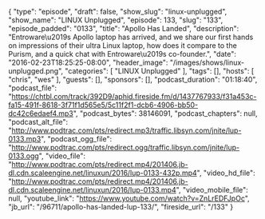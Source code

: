 {
  "type": "episode",
  "draft": false,
  "show_slug": "linux-unplugged",
  "show_name": "LINUX Unplugged",
  "episode": 133,
  "slug": "133",
  "episode_padded": "0133",
  "title": "Apollo Has Landed",
  "description": "Entroware\u2019s Apollo laptop has arrived, and we share our first hands on impressions of their ultra Linux laptop, how does it compare to the Purism, and a quick chat with Entroware\u2019s co-founder.",
  "date": "2016-02-23T18:25:25-08:00",
  "header_image": "/images/shows/linux-unplugged.png",
  "categories": [
    "LINUX Unplugged"
  ],
  "tags": [],
  "hosts": [
    "chris",
    "wes"
  ],
  "guests": [],
  "sponsors": [],
  "podcast_duration": "01:18:40",
  "podcast_file": "https://chtbl.com/track/392D9/aphid.fireside.fm/d/1437767933/f31a453c-fa15-491f-8618-3f71f1d565e5/5c11f2f1-dcb6-4906-bb50-dc42c6edaef4.mp3",
  "podcast_bytes": 38146091,
  "podcast_chapters": null,
  "podcast_alt_file": "http://www.podtrac.com/pts/redirect.mp3/traffic.libsyn.com/jnite/lup-0133.mp3",
  "podcast_ogg_file": "http://www.podtrac.com/pts/redirect.ogg/traffic.libsyn.com/jnite/lup-0133.ogg",
  "video_file": "http://www.podtrac.com/pts/redirect.mp4/201406.jb-dl.cdn.scaleengine.net/linuxun/2016/lup-0133-432p.mp4",
  "video_hd_file": "http://www.podtrac.com/pts/redirect.mp4/201406.jb-dl.cdn.scaleengine.net/linuxun/2016/lup-0133.mp4",
  "video_mobile_file": null,
  "youtube_link": "https://www.youtube.com/watch?v=ZnLrEDFJpOc",
  "jb_url": "/96711/apollo-has-landed-lup-133/",
  "fireside_url": "/133"
}

